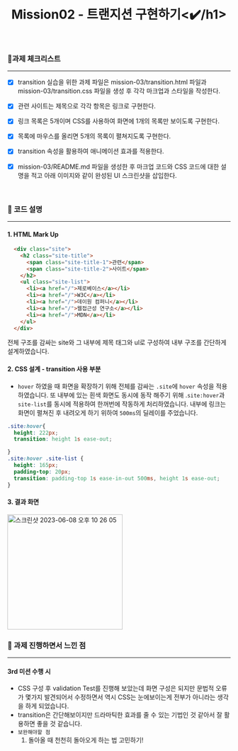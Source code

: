 <div align="center">
<h1>Mission02 - 트랜지션 구현하기<✔️/h1>
</div>

<br>

### 📌과제 체크리스트
****
- [x] transition 실습을 위한 과제 파일은 mission-03/transition.html 파일과 mission-03/transition.css 파일을 생성 후 각각 마크업과 스타일을 작성한다.
- [x] 관련 사이트는 제목으로 각각 항목은 링크로 구현한다.
- [x] 링크 목록은 5개이며 CSS를 사용하여 화면에 1개의 목록만 보이도록 구현한다.
- [x] 목록에 마우스를 올리면 5개의 목록이 펼쳐지도록 구현한다.
- [x] transition 속성을 활용하여 애니메이션 효과를 적용한다.
- [x] mission-03/README.md 파일을 생성한 후 마크업 코드와 CSS 코드에 대한 설명을 적고 아래 이미지와 같이 완성된 UI 스크린샷을 삽입한다.


<br>

### 📝 코드 설명
******
#### **1. HTML Mark Up**

```html
  <div class="site">
    <h2 class="site-title">
      <span class="site-title-1">관련</span>
      <span class="site-title-2">사이트</span>
    </h2>
    <ul class="site-list">
      <li><a href="/">제로베이스</a></li>
      <li><a href="/">W3C</a></li>
      <li><a href="/">데이원 컴퍼니</a></li>
      <li><a href="/">웹접근성 연구소</a></li>
      <li><a href="/">MDN</a></li>
    </ul>
  </div>
```
전체 구조를 감싸는 site와 그 내부에 제목 태그와 ul로 구성하여 내부 구조를 간단하게 설계하였습니다.

#### **2. CSS 설계 - transition 사용 부분**
- `hover` 하였을 때 화면을 확장하기 위해 전체를 감싸는 `.site`에 `hover` 속성을 적용하였습니다. 또 내부에 있는 흰색 화면도 동시에 동작 해주기 위해 .`site:hover`과 `site-list`를 동시에 적용하여 한꺼번에 작동하게 처리하였습니다. 내부에 링크는 화면이 펼쳐진 후 내려오게 하기 위하여 `500ms`의 딜레이를 주었습니다.
```css
.site:hover{
  height: 222px;
  transition: height 1s ease-out;

}
.site:hover .site-list {
  height: 165px;
  padding-top: 20px;
  transition: padding-top 1s ease-in-out 500ms, height 1s ease-out;
}

```

#### **3. 결과 화면**
<img width="260" alt="스크린샷 2023-06-08 오후 10 26 05" src="https://github.com/hanchumon/home-work/assets/116139215/fc00f3d5-b2a5-4a85-8872-576cc4afa7fa">


<br>

### 🎁 과제 진행하면서 느낀 점
*** 
#### 3rd 미션 수행 시
- CSS 구성 후 validation Test를 진행해 보았는데 화면 구성은 되지만 문법적 오류가 몇가지 발견되어서 수정하면서 역시 CSS는 눈에보이는게 전부가 아니라는 생각을 하게 되었습니다.
- transition은 간단해보이지만 드라마틱한 효과를 줄 수 있는 기법인 것 같아서 잘 활용하면 좋을 것 같습니다.
- `보완해야할 점`
  1. 돌아올 때 천천히 돌아오게 하는 법 고민하기!

  


